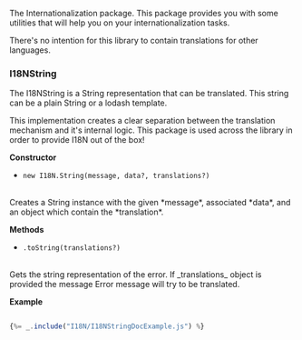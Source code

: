 
The Internationalization package. This package provides you with some utilities that will help you
on your internationalization tasks.

There's no intention for this library to contain translations for other languages.

### I18NString

The I18NString is a String representation that can be translated. This string can be a plain String or
a lodash template.

This implementation creates a clear separation between the translation mechanism and it's internal logic. This package is used across the library in order to provide I18N out of the box!

**Constructor**

* `new I18N.String(message, data?, translations?)`
<br />
Creates a String instance with the given *message*, associated *data*, and an object which contain the *translation*.

**Methods**

* `.toString(translations?)`
<br />
Gets the string representation of the error. If _translations_ object is provided the message Error message will try to be translated.

**Example**

```js

{%= _.include("I18N/I18NStringDocExample.js") %}

```